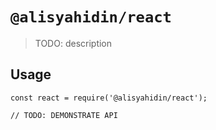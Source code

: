 # `@alisyahidin/react`

> TODO: description

## Usage

```
const react = require('@alisyahidin/react');

// TODO: DEMONSTRATE API
```
